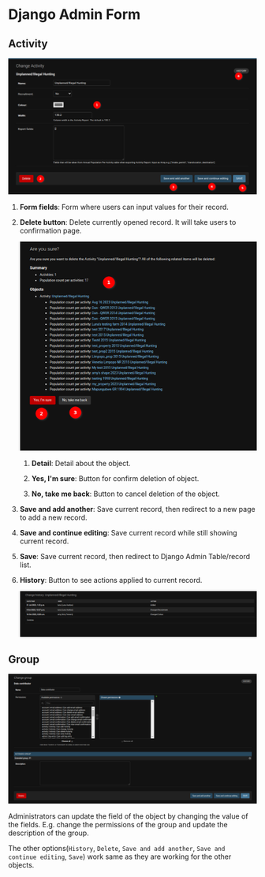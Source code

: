 
# Django Admin Form

## Activity

![Django Admin Form](./img/django-change-data-4.png)

1. **Form fields**: Form where users can input values for their record.

2. **Delete button**: Delete currently opened record. It will take users to confirmation page.

    ![Confirmation](./img/django-change-data-1.png)

    1. **Detail**: Detail about the object.

    2. **Yes, I'm sure**: Button for confirm deletion of object.

    3. **No, take me back**: Button to cancel deletion of the object.

3. **Save and add another**: Save current record, then redirect to a new page to add a new record.

4. **Save and continue editing**: Save current record while still showing current record.

5. **Save**: Save current record, then redirect to Django Admin Table/record list.

6. **History**: Button to see actions applied to current record.

    ![History](./img/django-change-data-2.png)

## Group

![Confirmation](./img/django-change-data-3.png)

Administrators can update the field of the object by changing the value of the fields. E.g. change the permissions of the group and update the description of the group.

The other options(`History`, `Delete`, `Save and add another`, `Save and continue editing`, `Save`) work same as they are working for the other objects.
